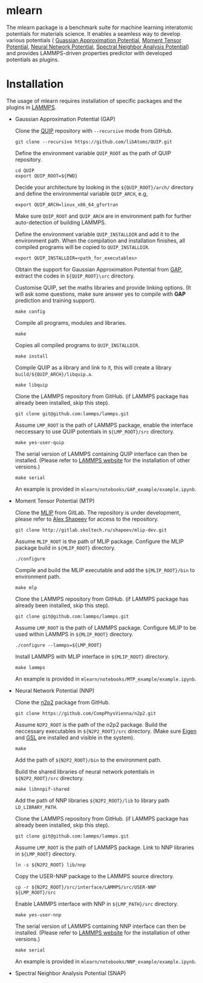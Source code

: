 # mlearn

The mlearn package is a benchmark suite for machine learning interatomic 
potentials for materials science. It enables a seamless way to develop 
various potentials (
[Guassian Approximation Potential](https://journals.aps.org/prl/abstract/10.1103/PhysRevLett.104.136403), 
[Moment Tensor Potential](https://epubs.siam.org/doi/abs/10.1137/15M1054183), 
[Neural Network Potential](https://journals.aps.org/prl/abstract/10.1103/PhysRevLett.98.146401),
[Spectral Neighbor Analysis Potential](https://www.sciencedirect.com/science/article/pii/S0021999114008353)) 
and provides LAMMPS-driven properties predictor with developed potentials as plugins.

# Installation

The usage of mlearn requires installation of specific packages and the plugins in 
[LAMMPS](https://lammps.sandia.gov/).

* Gaussian Approximation Potential (GAP)

    Clone the [QUIP](https://github.com/libAtoms/QUIP) repository with `--recursive` mode 
    from GitHub.
    ```
    git clone --recursive https://github.com/libAtoms/QUIP.git
    ```
    Define the environment variable `QUIP_ROOT` as the path of QUIP repository.
    ```
    cd QUIP
    export QUIP_ROOT=${PWD}
    ```
    Decide your architecture by looking in the `${QUIP_ROOT}/arch/` directory and define the 
    environmental variable `QUIP_ARCH`, e.g,
    ```
    export QUIP_ARCH=linux_x86_64_gfortran
    ```
    Make sure `QUIP_ROOT` and `QUIP_ARCH` are in environment path for further 
    auto-detection of building LAMMPS.
     
    Define the environment variable `QUIP_INSTALLDIR` and add it to the environment path. 
    When the compilation and installation finishes, all compiled programs will be copied 
    to `QUIP_INSTALLDIR`.
    ```
    export QUIP_INSTALLDIR=<path_for_executables>
    ```
    Obtain the support for Gaussian Approximation Potential from 
    [GAP](http://www.libatoms.org/gap/gap_download.html), extract the codes in 
    `${QUIP_ROOT}\src` directory.
    
    Customise QUIP, set the maths libraries and provide linking options. (It will ask some 
    questions, make sure answer yes to compile with **GAP** prediction and training support).
    ```
    make config
    ```
    
    Compile all programs, modules and libraries.
    ```
    make
    ```
    
    Copies all compiled programs to `QUIP_INSTALLDIR`.
    ```
    make install
    ```
    
    Compile QUIP as a library and link to it, this will create a library 
    `build/${QUIP_ARCH}/libquip.a`.
    ```
    make libquip
    ```
    
    Clone the LAMMPS repository from GitHub. (if LAMMPS package has already been installed, 
    skip this step).
    ```
    git clone git@github.com:lammps/lammps.git
    ```
    
    Assume `LMP_ROOT` is the path of LAMMPS package, enable the interface neccessary to 
    use QUIP potentials in `${LMP_ROOT}/src` directory.
    ```
    make yes-user-quip
    ```
    
    The serial version of LAMMPS containing QUIP interface can then be installed. 
    (Please refer to [LAMMPS website](https://lammps.sandia.gov/) for the installation 
    of other versions.)
    ```
    make serial
    ```
    An example is provided in `mlearn/notebooks/GAP_example/example.ipynb`.

* Moment Tensor Potential (MTP)

    Clone the [MLIP](http://gitlab.skoltech.ru/shapeev/mlip-dev) from GitLab. The repository 
    is under development, please refer to [Alex Shapeev](http://www.shapeev.com) for access to
    the repository.
    ```
    git clone http://gitlab.skoltech.ru/shapeev/mlip-dev.git
    ```
    
    Assume `MLIP_ROOT` is the path of MLIP package. Configure the MLIP package build in 
    `${MLIP_ROOT}` directory.
    ```
    ./configure
    ```
    
    Compile and build the MLIP executable and add the `${MLIP_ROOT}/bin` to environment path.
    ```
    make mlp
    ```
    
    Clone the LAMMPS repository from GitHub. (if LAMMPS package has already been installed, 
    skip this step).
    ```
    git clone git@github.com:lammps/lammps.git
    ```
    
    Assume `LMP_ROOT` is the path of LAMMPS package. Configure MLIP to be used within LAMMPS
    in `${MLIP_ROOT}` directory.
    ```
    ./configure --lammps=${LMP_ROOT}
    ```
    
    Install LAMMPS with MLIP interface in `${MLIP_ROOT}` directory.
    ```
    make lammps
    ```
    An example is provided in `mlearn/notebooks/MTP_example/example.ipynb`.

* Neural Network Potential (NNP)

    Clone the [n2p2](https://github.com/CompPhysVienna/n2p2) package from GitHub.
    ```
    git clone https://github.com/CompPhysVienna/n2p2.git
    ```
    
    Assume `N2P2_ROOT` is the path of the n2p2 package. Build the neccessary executables in
    `${N2P2_ROOT}/src` directory. (Make sure 
    [Eigen](http://eigen.tuxfamily.org/index.php?title=Main_Page) and 
    [GSL](https://www.gnu.org/software/gsl) are installed and visible in the system).
    ```
    make
    ```
    
    Add the path of `${N2P2_ROOT}/bin` to the environment path.
    
    Build the shared libraries of neural network potentials in `${N2P2_ROOT}/src` directory.
    ```
    make libnnpif-shared
    ``` 
    
    Add the path of NNP libraries `${N2P2_ROOT}/lib` to library path `LD_LIBRARY_PATH`.
    
    Clone the LAMMPS repository from GitHub. (if LAMMPS package has already been installed, 
    skip this step).
    ```
    git clone git@github.com:lammps/lammps.git
    ```
    
    Assume `LMP_ROOT` is the path of LAMMPS package. Link to NNP libraries in `${LMP_ROOT}` 
    directory.
    ```
    ln -s ${N2P2_ROOT} lib/nnp
    ```
    
    Copy the USER-NNP package to the LAMMPS source directory.
    ```
    cp -r ${N2P2_ROOT}/src/interface/LAMMPS/src/USER-NNP ${LMP_ROOT}/src
    ```
    
    Enable LAMMPS interface with NNP in `${LMP_PATH}/src` directory.
    ```
    make yes-user-nnp
    ```
    
    The serial version of LAMMPS containing NNP interface can then be installed. 
    (Please refer to [LAMMPS website](https://lammps.sandia.gov/) for the installation 
    of other versions.)
    ```
    make serial
    ```
    An example is provided in `mlearn/notebooks/NNP_example/example.ipynb`.
    

* Spectral Neighbor Analysis Potential (SNAP)